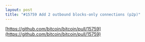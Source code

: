 ```yaml
---
layout: post
title: "#15759 Add 2 outbound blocks-only connections (p2p)"
---
```


[https://github.com/bitcoin/bitcoin/pull/15759](https://github.com/bitcoin/bitcoin/pull/15759)
